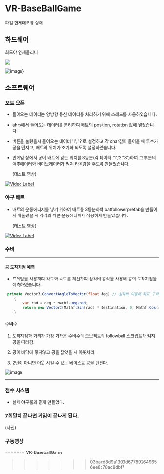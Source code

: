 # VR-BaseBallGame
파일 현재태오류 상태

## 하드웨어

희도야 언제올리니

<img src="https://user-images.githubusercontent.com/86779278/227450107-f5520905-edb5-424f-b13c-5caeb32f6edc.png">


![image](https://user-images.githubusercontent.com/86779278/227450451-0f88e59a-e189-4eaa-9378-2f05246e7b74.png)}


## 소프트웨어

### 포트 오픈 
- 들어오는 데이터는 양방향 통신 데이터를 처리하기 위해 스레드를 사용하였습니다.
- ahrs에서 들어오는 데이터를 분리하여 배트의 position, rotation 값에 넣었습니다.   

- 버튼을 눌렀을시 들어오는 데이터 '!', '?'로 설정하고 각 char값이 들어올 때 투수가 공을 던지고, 배트의 위치가 초기화 되도록 설정하였습니다.
- 인게임 상에서 공이 배트에 맞는 위치를 3등분(각 데이터 '1','2','3')하여 그 부분의 액추에이터와 바이브레이터가 켜져 타격감을 주도록 만들었습니다.   
  
	(테스트 영상)   
	

[![Video Label](http://img.youtube.com/vi/lDdn7Zv6igA/0.jpg)](https://youtu.be/lDdn7Zv6igA)

### 야구 배트   

- 배트의 운동에너지를 넣기 위하여 배트를 3등분하여 batfollowerprefab을 만들어서 휘둘렀을 시 각각의 다른 운동에너지가 작용하게 만들었습니다.   

	(테스트 영상)   
	
[![Video Label](http://img.youtube.com/vi/UHFD1X_e1nc/0.jpg)](https://youtu.be/UHFD1X_e1nc)
### 수비
- - -
#### 공 도착지점 예측  

- 프레임을 사용하여 각도와 속도를 계산하여 삼각비 공식을 사용해 공의 도착지점을 예측하였습니다.
```c#
 private Vector3 ConvertAngleToVector(float deg) // 삼각비 이용해 좌표 구하기 (거리와 각도 이용해)  
    {
        var rad = deg * Mathf.Deg2Rad;
        return new Vector3(Mathf.Sin(rad) * Destination, 0, Mathf.Cos(rad) * Destination);    
    }
```

#### 수비수   

 1. 도착지점과 거리가 가장 가까운 수비수의 오브젝트의 followball 스크립트가 켜져 공을 따라감.   
 
 2. 공이 바닥에 닿지않고 공을 잡앗을 시 아웃처리.   
 
 3. 2번이 아니면 아웃 시킬 수 있는 베이스로 공을 던진다.
 
 ![image](https://user-images.githubusercontent.com/86779278/227711746-da3ff810-02a0-47aa-a1d2-d990c808763c.png)

- - -

### 점수 시스템
- 실제 야구룰과 같게 만들었다.

### 7회말이 끝나면 게임이 끝나게 된다.
(사진)

### 구동영상
=======
VR-BaseballGame
>>>>>>> 03baed8d9a1303d677892649656ee8c78ac8dbf7
